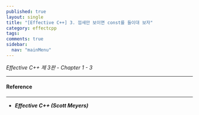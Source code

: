 ```yaml
---
published: true
layout: single
title: "[Effective C++] 3. 낌새만 보이면 const를 들이대 보자"
category: effectcpp
tags:
comments: true
sidebar:
  nav: "mainMenu"
---  
```


*Effective C++ 제 3판 - Chapter 1 - 3*
* * *  

#### Reference 
***  
- ***Effective C++ (Scott Meyers)***
